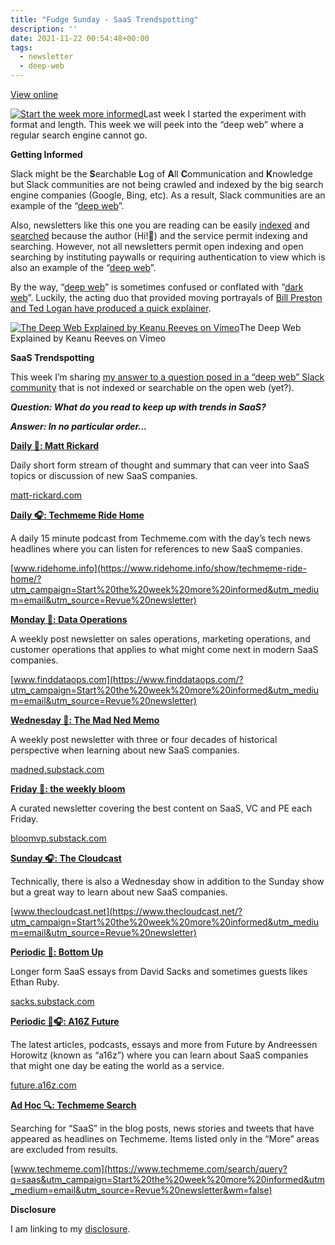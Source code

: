 ```yaml
---
title: "Fudge Sunday - SaaS Trendspotting"
description: ''
date: 2021-11-22 00:54:48+00:00
tags:
  - newsletter
  - deep-web
---
```


[View online](https://sunday.fudge.org/issues/fudge-sunday-saas-trendspotting-877717?utm_campaign=Issue&utm_content=view_in_browser&utm_medium=email&utm_source=Start+the+week+more+informed)

[![Start the week more informed](https://bucketeer-e05bbc84-baa3-437e-9518-adb32be77984.s3.amazonaws.com/public/images/bf5cd4f9-d4ce-4129-ae0c-1af5a7a34e7b_1200x115.png "Start the week more informed")](https://substackcdn.com/image/fetch/f_auto,q_auto:good,fl_progressive:steep/https%3A%2F%2Fbucketeer-e05bbc84-baa3-437e-9518-adb32be77984.s3.amazonaws.com%2Fpublic%2Fimages%2Fbf5cd4f9-d4ce-4129-ae0c-1af5a7a34e7b_1200x115.png)Last week I started the experiment with format and length. This week we will peek into the “deep web” where a regular search engine cannot go.

 **Getting Informed**

Slack might be the **S**earchable **L**og of **A**ll **C**ommunication and **K**nowledge but Slack communities are not being crawled and indexed by the big search engine companies (Google, Bing, etc). As a result, Slack communities are an example of the “[deep web](https://en.wikipedia.org/wiki/Deep_web?utm_campaign=Start%20the%20week%20more%20informed&utm_medium=email&utm_source=Revue%20newsletter)”.

Also, newsletters like this one you are reading can be easily [indexed](https://sunday.fudge.org/?format=rss&utm_campaign=Start%20the%20week%20more%20informed&utm_medium=email&utm_source=Revue%20newsletter) and [searched](https://www.google.com/search?q=multicloud%20site%3Asunday.fudge.org&utm_campaign=Start%20the%20week%20more%20informed&utm_medium=email&utm_source=Revue%20newsletter) because the author (Hi!👋) and the service permit indexing and searching. However, not all newsletters permit open indexing and open searching by instituting paywalls or requiring authentication to view which is also an example of the “[deep web](https://en.wikipedia.org/wiki/Deep_web?utm_campaign=Start%20the%20week%20more%20informed&utm_medium=email&utm_source=Revue%20newsletter)”.

By the way, “[deep web](https://en.wikipedia.org/wiki/Deep_web?utm_campaign=Start%20the%20week%20more%20informed&utm_medium=email&utm_source=Revue%20newsletter)” is sometimes confused or conflated with “[dark web](https://en.wikipedia.org/wiki/Dark_web?utm_campaign=Start%20the%20week%20more%20informed&utm_medium=email&utm_source=Revue%20newsletter)”. Luckily, the acting duo that provided moving portrayals of [Bill Preston and Ted Logan have produced a quick explainer](https://www.deepwebthemovie.com/?utm_campaign=Start%20the%20week%20more%20informed&utm_medium=email&utm_source=Revue%20newsletter).

[![The Deep Web Explained by Keanu Reeves on Vimeo](https://bucketeer-e05bbc84-baa3-437e-9518-adb32be77984.s3.amazonaws.com/public/images/7315cdc2-d644-4126-a8e4-348f76777631_600x338.jpeg "The Deep Web Explained by Keanu Reeves on Vimeo")](https://substackcdn.com/image/fetch/f_auto,q_auto:good,fl_progressive:steep/https%3A%2F%2Fbucketeer-e05bbc84-baa3-437e-9518-adb32be77984.s3.amazonaws.com%2Fpublic%2Fimages%2F7315cdc2-d644-4126-a8e4-348f76777631_600x338.jpeg)The Deep Web Explained by Keanu Reeves on Vimeo

 **SaaS Trendspotting**

This week I’m sharing [my answer to a question posed in a “deep web” Slack community](https://presalescollective.slack.com/archives/CKCAMR52S/p1636825295280200?cid=CKCAMR52S&thread_ts=1636794157.278800&utm_campaign=Start%20the%20week%20more%20informed&utm_medium=email&utm_source=Revue%20newsletter) that is not indexed or searchable on the open web (yet?).

***Question: What do you read to keep up with trends in SaaS?***

***Answer: In no particular order…***

**[Daily 📖: Matt Rickard](https://matt-rickard.com/archive/?utm_campaign=Start%20the%20week%20more%20informed&utm_medium=email&utm_source=Revue%20newsletter)**

Daily short form stream of thought and summary that can veer into SaaS topics or discussion of new SaaS companies.

[matt-rickard.com](https://matt-rickard.com/archive/?utm_campaign=Start%20the%20week%20more%20informed&utm_medium=email&utm_source=Revue%20newsletter)

**[Daily 🎧: Techmeme Ride Home](https://www.ridehome.info/show/techmeme-ride-home/?utm_campaign=Start%20the%20week%20more%20informed&utm_medium=email&utm_source=Revue%20newsletter)**

A daily 15 minute podcast from Techmeme.com with the day’s tech news headlines where you can listen for references to new SaaS companies.

[www.ridehome.info](https://www.ridehome.info/show/techmeme-ride-home/?utm_campaign=Start%20the%20week%20more%20informed&utm_medium=email&utm_source=Revue%20newsletter)

**[Monday 📖: Data Operations](https://www.finddataops.com/?utm_campaign=Start%20the%20week%20more%20informed&utm_medium=email&utm_source=Revue%20newsletter)**

A weekly post newsletter on sales operations, marketing operations, and customer operations that applies to what might come next in modern SaaS companies.

[www.finddataops.com](https://www.finddataops.com/?utm_campaign=Start%20the%20week%20more%20informed&utm_medium=email&utm_source=Revue%20newsletter)

**[Wednesday 📖: The Mad Ned Memo](https://madned.substack.com/?utm_campaign=Start%20the%20week%20more%20informed&utm_medium=email&utm_source=Revue%20newsletter)**

A weekly post newsletter with three or four decades of historical perspective when learning about new SaaS companies.

[madned.substack.com](https://madned.substack.com/?utm_campaign=Start%20the%20week%20more%20informed&utm_medium=email&utm_source=Revue%20newsletter)

**[Friday 📖: the weekly bloom](https://bloomvp.substack.com/?utm_campaign=Start%20the%20week%20more%20informed&utm_medium=email&utm_source=Revue%20newsletter)**

A curated newsletter covering the best content on SaaS, VC and PE each Friday.

[bloomvp.substack.com](https://bloomvp.substack.com/?utm_campaign=Start%20the%20week%20more%20informed&utm_medium=email&utm_source=Revue%20newsletter)

**[Sunday 🎧: The Cloudcast](https://www.thecloudcast.net/?utm_campaign=Start%20the%20week%20more%20informed&utm_medium=email&utm_source=Revue%20newsletter)**

Technically, there is also a Wednesday show in addition to the Sunday show but a great way to learn about new SaaS companies.

[www.thecloudcast.net](https://www.thecloudcast.net/?utm_campaign=Start%20the%20week%20more%20informed&utm_medium=email&utm_source=Revue%20newsletter)

**[Periodic 📖: Bottom Up](https://sacks.substack.com/archive?sort=new&utm_campaign=Start%20the%20week%20more%20informed&utm_medium=email&utm_source=Revue%20newsletter)**

Longer form SaaS essays from David Sacks and sometimes guests likes Ethan Ruby.

[sacks.substack.com](https://sacks.substack.com/archive?sort=new&utm_campaign=Start%20the%20week%20more%20informed&utm_medium=email&utm_source=Revue%20newsletter)

**[Periodic 📖🎧: A16Z Future](https://future.a16z.com/latest?utm_campaign=Start%20the%20week%20more%20informed&utm_medium=email&utm_source=Revue%20newsletter)**

The latest articles, podcasts, essays and more from Future by Andreessen Horowitz (known as “a16z”) where you can learn about SaaS companies that might one day be eating the world as a service.

[future.a16z.com](https://future.a16z.com/latest?utm_campaign=Start%20the%20week%20more%20informed&utm_medium=email&utm_source=Revue%20newsletter)

**[Ad Hoc 🔍: Techmeme Search](https://www.techmeme.com/search/query?q=saas&utm_campaign=Start%20the%20week%20more%20informed&utm_medium=email&utm_source=Revue%20newsletter&wm=false)**

Searching for “SaaS” in the blog posts, news stories and tweets that have appeared as headlines on Techmeme. Items listed only in the “More” areas are excluded from results.

[www.techmeme.com](https://www.techmeme.com/search/query?q=saas&utm_campaign=Start%20the%20week%20more%20informed&utm_medium=email&utm_source=Revue%20newsletter&wm=false)

 **Disclosure**

I am linking to my [disclosure](https://jaycuthrell.com/disclosure/?utm_campaign=Fudge%20Sunday&utm_medium=email&utm_source=Revue%20newsletter).

